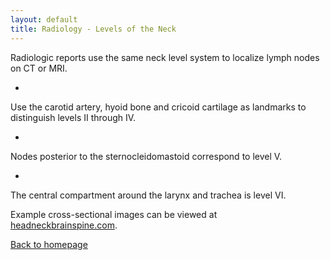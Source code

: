 ```yaml
---
layout: default
title: Radiology - Levels of the Neck
---
```

Radiologic reports use the same neck level system to localize lymph nodes on CT or MRI.



- 
Use the carotid artery, hyoid bone and cricoid cartilage as landmarks to distinguish levels II through IV.

- 
Nodes posterior to the sternocleidomastoid correspond to level V.

- 
The central compartment around the larynx and trachea is level VI.



Example cross-sectional images can be viewed at [headneckbrainspine.com](http://headneckbrainspine.com).



[Back to homepage](../index.html)


